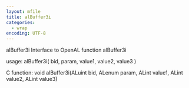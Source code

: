 ```yaml
---
layout: mfile
title: alBuffer3i
categories:
  - wrap
encoding: UTF-8
---
```


alBuffer3i  Interface to OpenAL function alBuffer3i

usage:  alBuffer3i( bid, param, value1, value2, value3 )

C function:  void alBuffer3i(ALuint bid, ALenum param, ALint value1, ALint value2, ALint value3)